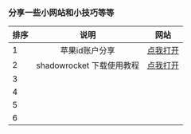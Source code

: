 ### 分享一些小网站和小技巧等等

排序|说明|网站
:--|:--:|:--:
1|苹果id账户分享|<a href="https://github.com/insdown/ins/wiki/%E7%BE%8E%E5%9B%BDapple-id-appstore-id%E8%B4%A6%E5%8F%B7%E5%88%86%E4%BA%AB" target="_blank">点我打开</a>
2| shadowrocket 下载使用教程|<a href="https://github.com/insdown/ins/wiki/%E8%8B%B9%E6%9E%9Cios%E8%AE%BE%E5%A4%87%E4%BD%BF%E7%94%A8%E6%95%99%E7%A8%8B" target="_blank">点我打开</a>
3||
4||
5||
6||
